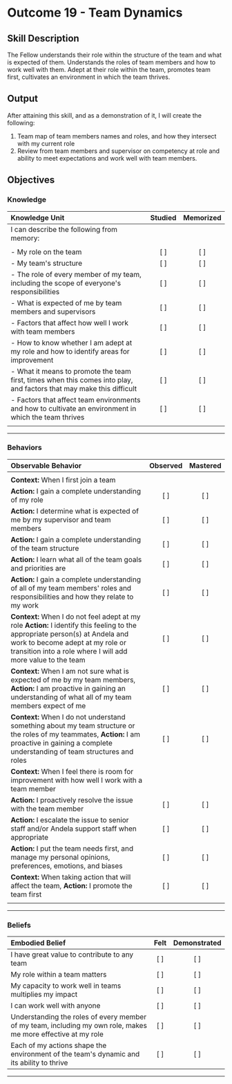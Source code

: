 # Outcome 19 - Team Dynamics

## Skill Description

The Fellow understands their role within the structure of the team and what is expected of them. Understands the roles of team members and how to work well with them.  Adept at their role within the team, promotes team first, cultivates an environment in which the team thrives.

## Output

After attaining this skill, and as a demonstration of it, I will create the following:

1. Team map of team members names and roles, and how they intersect with my current role
2. Review from team members and supervisor on competency at role and ability to meet expectations and work well with team members.

## Objectives

### Knowledge

| Knowledge Unit | Studied | Memorized |
|:---|:---:|:---:|
| I can describe the following from memory: | | |
| | | |
| - My role on the team | [ ] | [ ] |
| - My team's structure | [ ] | [ ] |
| - The role of every member of my team, including the scope of everyone's responsibilities | [ ] | [ ] |
| - What is expected of me by team members and supervisors | [ ] | [ ] |
| - Factors that affect how well I work with team members | [ ] | [ ] |
| - How to know whether I am adept at my role and how to identify areas for improvement | [ ] | [ ] |
| - What it means to promote the team first, times when this comes into play, and factors that may make this difficult | [ ] | [ ] |
| - Factors that affect team environments and how to cultivate an environment in which the team thrives | [ ] | [ ] |
| | | |

---

### Behaviors

| Observable Behavior | Observed | Mastered |
|:---|:---:|:---:|
| | | |
| **Context:** When I first join a team | | |
| **Action:** I gain a complete understanding of my role | [ ] | [ ] |
| **Action:** I determine what is expected of me by my supervisor and team members | [ ] | [ ] |
| **Action:** I gain a complete understanding of the team structure | [ ] | [ ] |
| **Action:** I learn what all of the team goals and priorities are | [ ] | [ ] |
| **Action:** I gain a complete understanding of all of my team members' roles and responsibilities and how they relate to my work | [ ] | [ ] |
| **Context:** When I do not feel adept at my role **Action:** I identify this feeling to the appropriate person(s) at Andela and work to become adept at my role or transition into a role where I will add more value to the team | [ ] | [ ] |
| **Context:** When I am not sure what is expected of me by my team members, **Action:** I am proactive in gaining an understanding of what all of my team members expect of me | [ ] | [ ] |
| **Context:** When I do not understand something about my team structure or the roles of my teammates, **Action:** I am proactive in gaining a complete understanding of team structures and roles | [ ] | [ ] |
| **Context:** When I feel there is room for improvement with how well I work with a team member | | |
| **Action:** I proactively resolve the issue with the team member | [ ] | [ ] |
| **Action:** I escalate the issue to senior staff and/or Andela support staff when appropriate | [ ] | [ ] |
| **Action:** I put the team needs first, and manage my personal opinions, preferences, emotions, and biases | [ ] | [ ] |
| **Context:** When taking action that will affect the team, **Action:** I promote the team first | [ ] | [ ] |
| | | |

---

### Beliefs

| Embodied Belief | Felt | Demonstrated |
|:---|:---:|:---:|
| I have great value to contribute to any team | [ ] | [ ] |
| My role within a team matters | [ ] | [ ] |
| My capacity to work well in teams multiplies my impact | [ ] | [ ] |
| I can work well with anyone | [ ] | [ ] |
| Understanding the roles of every member of my team, including my own role, makes me more effective at my role | [ ] | [ ] |
| Each of my actions shape the environment of the team's dynamic and its ability to thrive | [ ] | [ ] |
---